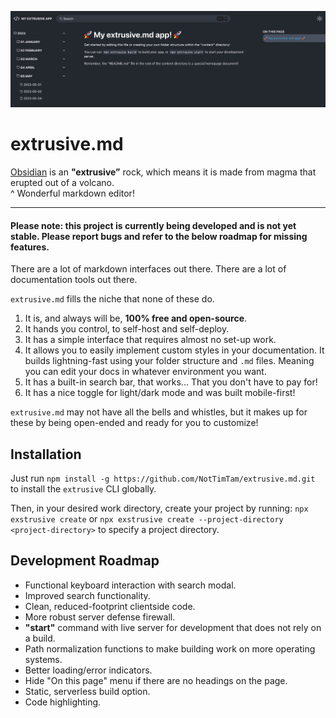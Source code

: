 ![Example of an extrusive app.](./example.png)

# extrusive.md

[Obsidian](https://obsidian.md/) is an **"extrusive”** rock, which means it is made from magma that erupted out of a volcano.
<br/>
^ Wonderful markdown editor!

---

#### Please note: this project is currently being developed and is not yet stable. Please report bugs and refer to the below roadmap for missing features.

There are a lot of markdown interfaces out there. There are a lot of documentation tools out there.

`extrusive.md` fills the niche that none of these do.

1. It is, and always will be, **100% free and open-source**.
2. It hands you control, to self-host and self-deploy.
3. It has a simple interface that requires almost no set-up work.
4. It allows you to easily implement custom styles in your documentation. It builds lightning-fast using your folder structure and `.md` files. Meaning you can edit your docs in whatever environment you want.
5. It has a built-in search bar, that works... That you don't have to pay for!
6. It has a nice toggle for light/dark mode and was built mobile-first!

`extrusive.md` may not have all the bells and whistles, but it makes up for these by being open-ended and ready for you to customize!

## Installation

Just run `npm install -g https://github.com/NotTimTam/extrusive.md.git` to install the `extrusive` CLI globally.

Then, in your desired work directory, create your project by running:
`npx exstrusive create`
or
`npx exstrusive create --project-directory <project-directory>`
to specify a project directory.

## Development Roadmap

-   Functional keyboard interaction with search modal.
-   Improved search functionality.
-   Clean, reduced-footprint clientside code.
-   More robust server defense firewall.
-   **"start"** command with live server for development that does not rely on a build.
-   Path normalization functions to make building work on more operating systems.
-   Better loading/error indicators.
-   Hide "On this page" menu if there are no headings on the page.
-   Static, serverless build option.
-   Code highlighting.
